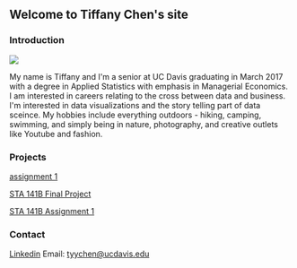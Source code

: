 ## Welcome to Tiffany Chen's site

### Introduction
<img src="images/tiff.jpg">

My name is Tiffany and I'm a senior at UC Davis graduating in March 2017 with a degree in Applied Statistics with emphasis in Managerial Economics. I am interested in careers relating to the cross between data and business. I'm interested in data visualizations and the story telling part of data sceince. My hobbies include everything outdoors - hiking, camping, swimming, and simply being in nature, photography, and creative outlets like Youtube and fashion.


###  Projects
<a href="assignments/assignment1.html">assignment 1 </a></li>


[STA 141B Final Project](https://github.com/itstiffchen/sta141proj)

[STA 141B Assignment 1](https://github.com/itstiffchen/itstiffchen.github.io/blob/master/assignment1.ipynb)

###  Contact
[Linkedin](https://linkedin.com/in/tiffchenn)
Email: tyychen@ucdavis.edu

